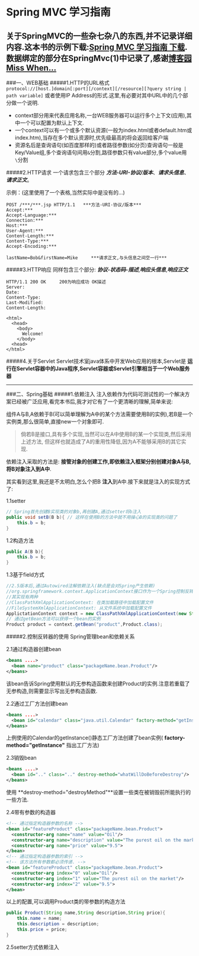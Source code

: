 Spring MVC 学习指南
===
关于SpringMVC的一些杂七杂八的东西,并不记录详细内容.这本书的示例下载:[Spring MVC 学习指南 下载](http://books.brainysoftware.com/download).数据绑定的部分在SpringMvc(1)中记录了,感谢[博客园Miss When...](http://www.cnblogs.com/liukemng/)
---

###一、WEB基础
#####1.HTTP的URL格式
`protocol://[host.]domain[:port][/context][/resource][?query string | path variable]`
或者使用IP Address的形式.这里,有必要对其中URL中的几个部分做一个说明.

+ context部分用来代表应用名称,一台WEB服务器可以运行多个上下文(应用),其中一个可以配置为默认上下文.
+ 一个context可以有一个或多个默认资源(一般为index.html或者default.htm或index.htm),当存在多个默认资源时,优先级最高的将会返回给客户端
+ 资源名后是查询语句(如百度那样的)或者路径参数(如分页)查询语句一般是Key/Value组,多个查询语句间用`&`分割,路径参数只有value部分,多个value用`\`分割

#####2.HTTP请求
一个请求包含三个部分 ***方法-URI-协议/版本***、***请求头信息***、***请求正文***。

示例：(这里使用了一个表格,当然实际中是没有的...)
```
POST /***/***.jsp HTTP/1.1   ***方法-URI-协议/版本***
Accept:***
Accept-Language:***
Connection:***
Host:***
User-Agent:***
Content-Length:***
Content-Type:***
Accept-Encoding:***

lastName=Bob&firstName=Mike     ***请求正文,与头信息之间空一行***
```

#####3.HTTP响应
同样包含三个部分: ***协议-状态码-描述***,***响应头信息***,***响应正文***
```
HTTP/1.1 200 OK     200为响应成功 OK描述
Server:
Date:
Content-Type:
Last-Modified:
Content-Length:

<html>
  <head>
    <body>
      Welcome!
    </body>
  <head>
</html>
```

#####4.关于Servlet
Servlet技术室java体系中开发Web应用的根本,Servlet是 **运行在Servlet容器中的Java程序,Servlet容器或Servlet引擎相当于一个Web服务器**

---

###二、Spring基础
#####1.依赖注入
注入依赖作为代码可测试性的一个解决方案已经被广泛应用,看完本书后,我才对它有了一个更清晰的理解,简单来说:

组件A与B,A依赖于B(可以简单理解为A中的某个方法需要使用B的实例),若B是一个实例类,那么很简单,直接new一个对象即可.

>倘若B是接口,具有多个实现,当然可以在A中使用B的某一个实现类,然后采用上述方法,
但这样也就造成了A的重用性降低,因为A不能够采用B的其它实现.

依赖注入采取的方法是: **接管对象的创建工作,即依赖注入框架分别创建对象A与B,将B对象注入到A中**.

其实看到这里,我还是不太明白,怎么个把B **注入**到A中.接下来就是注入的实现方式了:

1.1setter
```java
// Spring首先创建B实现类的对象b,再创建A,通过setter将b注入
public void setB(B b){ // 这样在使用B的方法中就不用操心B的实现类的问题了
    this.b = b;
}
```
1.2构造方法
```java
public A(B b){
    this.b = b;
}
```
1.3基于field方式
```java
//2.5版本后,通过Autowired注解依赖注入(缺点是会对Spring产生依赖)
//org.springframework.context.ApplicationContext接口作为一个Spring控制反转容器
//其实现有两种
//ClassPathXmlApplicationContext: 在类加载路径中加载配置文件
//FileSystemXmlApplicationContext: 从文件系统中加载配置文件
ApplictationContext context = new ClassPathXmlApplicationContext(new String[]{"config1.xml","config2.xml"});
// 通过getBean方法可以获得一个bean的实例
Product product = context.getBean("product",Product.class);

```

#####2.控制反转器的使用
Spring管理bean和依赖关系

2.1通过构造器创建bean
```xml
<beans ....>
  <bean name="product" class="packageName.bean.Product"/>
</beans>
```
该bean告诉Spring使用默认的无参构造函数来创建Product的实例.注意若重载了无参构造,则需要显示写出无参构造函数.

2.2通过工厂方法创建bean
```xml
<beans ....>
  <bean id="calendar" class="java.util.Calendar" factory-method="getInstance"/>
</beans>
```
上例使用的Calendar的getInstance()静态工厂方法创建了bean实例( **factory-method="getInstance"** 指出工厂方法)

2.3销毁bean
```xml
<beans ....>
  <bean id=".." class=".." destroy-method="whatWillDoBeforeDestroy"/>
</beans>
```
使用 **destroy-method="destroyMethod"**设置一些类在被销毁前所能执行的一些方法.

2.4带有参数的构造器
```xml
<!-- 通过指定构造器参数的名称 -->
<bean id="featureProduct" class="packageName.bean.Product">
  <constructor-arg name="name" value="Oil"/>
  <constructor-arg name="description" value="The purest oil on the market"/>
  <constructor-arg name="price" value="9.5">
</bean>
<!-- 通过指定构造器参数的索引 -->
<!-- 该方法所有参数都必须传递. -->
<bean id="featureProduct" class="packageName.bean.Product">
  <constructor-arg index="0" value="Oil"/>
  <constructor-arg index="1" value="The purest oil on the market"/>
  <constructor-arg index="2" value="9.5">
</bean>
```
以上的配置,可以调用Product类的带参数的构造方法
```java
public Product(String name,String description,String price){
    this.name = name;
    this.description = description;
    this.price = price;
}
```

2.5setter方式依赖注入